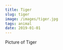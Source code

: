 ```yaml
---
title: Tiger
slug: tiger
image: /images/tiger.jpg
tags: animal
date: 2019-01-01
---
```

Picture of Tiger
